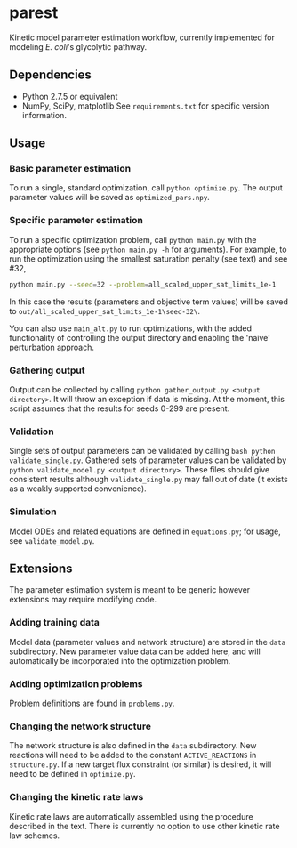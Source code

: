 # parest

Kinetic model parameter estimation workflow, currently implemented for modeling *E. coli*'s glycolytic pathway.

## Dependencies
- Python 2.7.5 or equivalent
- NumPy, SciPy, matplotlib
See `requirements.txt` for specific version information.

## Usage

### Basic parameter estimation
To run a single, standard optimization, call `python optimize.py`.  The output parameter values will be saved as `optimized_pars.npy`.

### Specific parameter estimation
To run a specific optimization problem, call `python main.py` with the appropriate options (see `python main.py -h` for arguments).  For example, to run the optimization using the smallest saturation penalty (see text) and see #32,

```bash
python main.py --seed=32 --problem=all_scaled_upper_sat_limits_1e-1
```

In this case the results (parameters and objective term values) will be saved to `out/all_scaled_upper_sat_limits_1e-1\seed-32\`.

You can also use `main_alt.py` to run optimizations, with the added functionality of controlling the output directory and enabling the 'naive' perturbation approach.

### Gathering output

Output can be collected by calling `python gather_output.py <output directory>`.  It will throw an exception if data is missing.  At the moment, this script assumes that the results for seeds 0-299 are present.

### Validation

Single sets of output parameters can be validated by calling `bash python validate_single.py`.  Gathered sets of parameter values can be validated by `python validate_model.py <output directory>`.  These files should give consistent results although `validate_single.py` may fall out of date (it exists as a weakly supported convenience).

### Simulation

Model ODEs and related equations are defined in `equations.py`; for usage, see `validate_model.py`.

## Extensions

The parameter estimation system is meant to be generic however extensions may require modifying code.

### Adding training data

Model data (parameter values and network structure) are stored in the `data` subdirectory.  New parameter value data can be added here, and will automatically be incorporated into the optimization problem.

### Adding optimization problems

Problem definitions are found in `problems.py`.

### Changing the network structure

The network structure is also defined in the `data` subdirectory.  New reactions will need to be added to the constant `ACTIVE_REACTIONS` in `structure.py`.  If a new target flux constraint (or similar) is desired, it will need to be defined in `optimize.py`.

### Changing the kinetic rate laws

Kinetic rate laws are automatically assembled using the procedure described in the text.  There is currently no option to use other kinetic rate law schemes.
